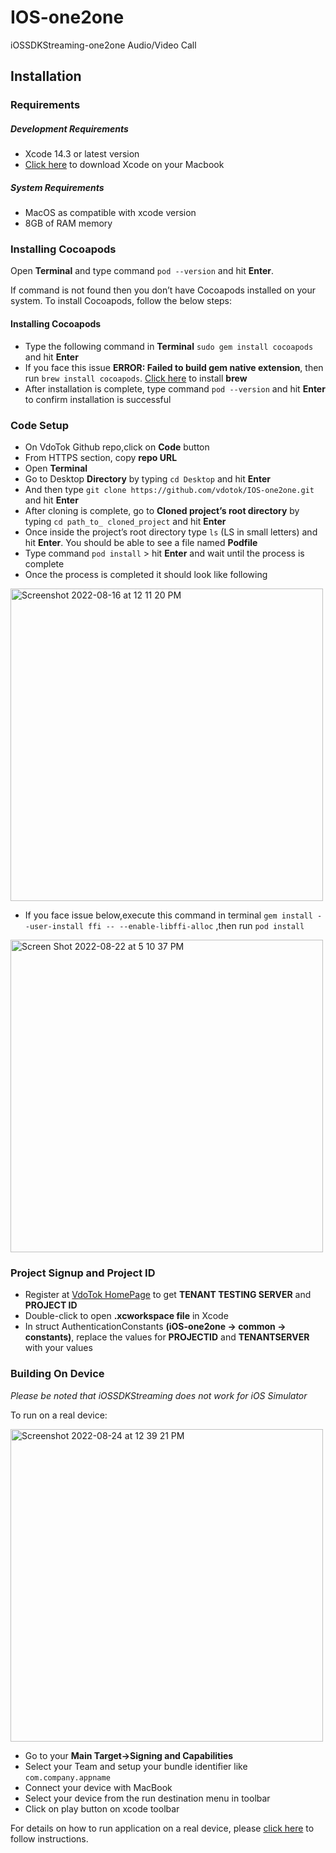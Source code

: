 # IOS-one2one
iOSSDKStreaming-one2one Audio/Video Call

## Installation

### Requirements

##### Development Requirements
* Xcode 14.3 or latest version
* [Click here](https://developer.apple.com/xcode/resources/) to download Xcode on your Macbook

##### System Requirements
* MacOS as compatible with xcode version
* 8GB of RAM memory
   
### Installing Cocoapods
Open **Terminal** and type command `pod --version` and hit **Enter**. 

If command is not found then you don’t have Cocoapods installed on your system. To install Cocoapods, follow the below steps:
#### Installing Cocoapods

* Type the following command in **Terminal** `sudo gem install cocoapods` and hit **Enter**
* If you face this issue **ERROR: Failed to build gem native extension**, then run `brew install cocoapods`. [Click here](https://brew.sh/) to install **brew**
* After installation is complete, type command `pod --version` and hit **Enter** to confirm installation is successful

### Code Setup
*	On VdoTok Github repo,click on **Code** button 
*	From HTTPS section, copy **repo URL**
*	Open **Terminal**
*	Go to Desktop **Directory** by typing `cd Desktop` and hit **Enter**
*	And then type `git clone https://github.com/vdotok/IOS-one2one.git` and hit **Enter**
*  After cloning is complete, go to **Cloned project’s root directory** by typing `cd path_to_ cloned_project` and hit **Enter**
*	Once inside the project’s root directory type `ls` (LS in small letters) and hit **Enter**. You 	should be able to see a file named **Podfile**
*	Type command `pod install` > hit **Enter** and wait until the process is complete
*  Once the process is completed it should look like following
<img width="500" alt="Screenshot 2022-08-16 at 12 11 20 PM" src="https://user-images.githubusercontent.com/111276411/185377295-4d89b167-6761-424b-aaa2-1c784e80cc62.png">

*  If you face issue below,execute this command in terminal `gem install --user-install ffi -- --enable-libffi-alloc` ,then run `pod install` 
      
<img width="500" alt="Screen Shot 2022-08-22 at 5 10 37 PM" src="https://user-images.githubusercontent.com/111276411/186087301-81952093-eabf-4c3a-85f9-21f34dbd9b3f.png">


### Project Signup and Project ID
*  Register at [VdoTok HomePage](https://vdotok.com) to get **TENANT TESTING SERVER** and **PROJECT ID**
*  Double-click to open **.xcworkspace file** in Xcode
*  In struct AuthenticationConstants **(iOS-one2one -> common -> constants)**, replace the values for **PROJECTID** and **TENANTSERVER** with your values

### Building On Device
*Please be noted that iOSSDKStreaming does not work for iOS Simulator*

To run on a real device:

<img width="500" alt="Screenshot 2022-08-24 at 12 39 21 PM" src="https://user-images.githubusercontent.com/111276411/186361499-0a93fc75-db9b-4eaa-bb9a-2f14556b1051.png">

  * Go to your **Main Target->Signing and Capabilities**
  * Select your Team and setup your bundle identifier like `com.company.appname`
  * Connect your device with MacBook
  * Select your device from the run destination menu in toolbar
  * Click on play button on xcode toolbar

For details on how to run application on a real device, please [click here](https://codewithchris.com/deploy-your-app-on-an-iphone/) to follow instructions. 
